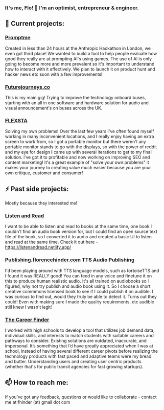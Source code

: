 ### It's me, Flo! 👋 I'm an optimist, entrepreneur & engineer.

## 🔭 Current projects:
### [Promptme](trypromptme.com)
Created in less than 24 hours at the Anthropic Hackathon in London, we even got third place! We wanted to build a tool to help people evaluate how good they really are at prompting AI's using games. The use of AI is only going to become more and more prevalent so it's important to understand how to interact with it effectively. We plan to launch it on product hunt and hacker news etc soon with a few improvements!

### [Futurejourneys.co](https://futurejourneys.co/)
This is my main gig! Trying to improve the technology onboard buses, starting with an all in one software and hardware solution for audio and visual announcement's on buses across the UK. 

### [FLEXSTA](https://flexsta.com/)
Solving my own problems! Over the last few years I've often found myself working in many inconvenient locations, and I really enjoy having an extra screen to work from, so I got a portable monitor but there weren't any portable monitor stands to go with the displays, so with the power of reddit and my eye for design I came up with several iterations to get to my final solution. I've got it to profitable and now working on improving SEO and content marketing! It's a great example of "solve your own problems" it makes your journey to creating value much easier because you are your own critique, customer and consumer!

## ⚡ Past side projects:
Mostly because they interested me!

### [Listen and Read](https://listenandread.netlify.app/)
I want to be able to listen and read to books at the same time, one book I couldn't find an audio book version for, but I could find an open source text file of the book, so I converted it to audio and created a basic UI to listen and read at the same time. Check it out here - https://listenandread.netlify.app/

### [Publishing.florencehinder.com](Publishing.florencehinder.com) TTS Audio Publishing
I'd been playing around with TTS language models, such as tortoiseTTS and I found it was REALLY good! You can feed in any voice and finetune it on this to produce human realistic audio. It's all trained on audiobooks so I figured, why not try publish and audio book using it. So I choose a short creative commmons licensed book to see if I could publish it on audible. I was curious to find out, would they truly be able to detect it. Turns out they could! Even with making sure I made the quality requirements, etc audible still knew I wasn't legit!

### [The Career Finder](thecareerfinder.app)
I worked with high schools to develop a tool that utilizes job demand data, individual skills, and interests to match students with suitable careers and pathways to consider.
Existing solutions are outdated, inaccurate, and impersonal. It’s something that I’d have greatly appreciated when I was at school, instead of having several different career pivots before realizing the technology products with fast paced and adaptive teams were my bread and butter. Understanding users and creating user centric products (whether that's for public transit agencies for fast growing startups).


## 📫 How to reach me: 
If you've got any feedback, questions or would like to collaborate - contact me  at fhinder (at) gmail dot com

<!--
**Florencehinder/florencehinder** is a ✨ _special_ ✨ repository because its `README.md` (this file) appears on your GitHub profile.

Here are some ideas to get you started:

- 🔭 I’m currently working on ...
- 🌱 I’m currently learning ...
- 👯 I’m looking to collaborate on ...
- 🤔 I’m looking for help with ...
- 💬 Ask me about ...
- 📫 How to reach me: ...
- 😄 Pronouns: ...
- ⚡ Fun fact: ...
-->
